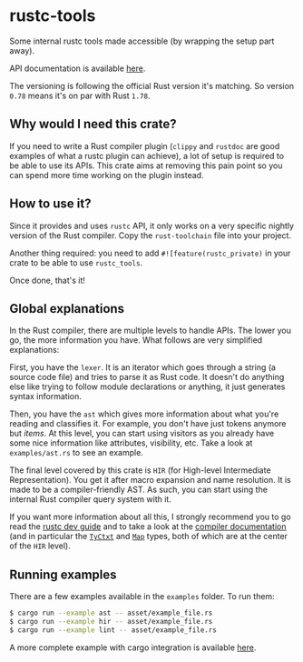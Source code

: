 # rustc-tools

Some internal rustc tools made accessible (by wrapping the setup part away).

API documentation is available [here](https://guillaumegomez.github.io/rustc-tools/index.html).

The versioning is following the official Rust version it's matching. So version `0.78` means it's on par with Rust `1.78`.

## Why would I need this crate?

If you need to write a Rust compiler plugin (`clippy` and `rustdoc` are good examples of what a rustc plugin can achieve), a lot of setup is required to be able to use its APIs. This crate aims at removing this pain point so you can spend more time working on the plugin instead.

## How to use it?

Since it provides and uses `rustc` API, it only works on a very specific nightly version of the Rust compiler. Copy the `rust-toolchain` file into your project.

Another thing required: you need to add `#![feature(rustc_private)` in your crate to be able to use `rustc_tools`.

Once done, that's it!

## Global explanations

In the Rust compiler, there are multiple levels to handle APIs. The lower you go, the more information you have. What follows are very simplified explanations:

First, you have the `lexer`. It is an iterator which goes through a string (a source code file) and tries to parse it as Rust code. It doesn't do anything else like trying to follow module declarations or anything, it just generates syntax information.

Then, you have the `ast` which gives more information about what you're reading and classifies it. For example, you don't have just tokens anymore but *items*. At this level, you can start using visitors as you already have some nice information like attributes, visibility, etc. Take a look at `examples/ast.rs` to see an example.

The final level covered by this crate is `HIR` (for High-level Intermediate Representation). You get it after macro expansion and name resolution. It is made to be a compiler-friendly AST. As such, you can start using the internal Rust compiler query system with it.

If you want more information about all this, I strongly recommend you to go read the [rustc dev guide](https://rustc-dev-guide.rust-lang.org/) and to take a look at the [compiler documentation](https://doc.rust-lang.org/nightly/nightly-rustc/rustc_middle/index.html) (and in particular the [`TyCtxt`](https://doc.rust-lang.org/nightly/nightly-rustc/rustc_middle/ty/struct.TyCtxt.html) and [`Map`](https://doc.rust-lang.org/nightly/nightly-rustc/rustc_middle/hir/map/struct.Map.html) types, both of which are at the center of the `HIR` level).

## Running examples

There are a few examples available in the `examples` folder. To run them:

```bash
$ cargo run --example ast -- asset/example_file.rs
$ cargo run --example hir -- asset/example_file.rs
$ cargo run --example lint -- asset/example_file.rs
```

A more complete example with cargo integration is available [here](https://github.com/GuillaumeGomez/rustc-tools-example).

